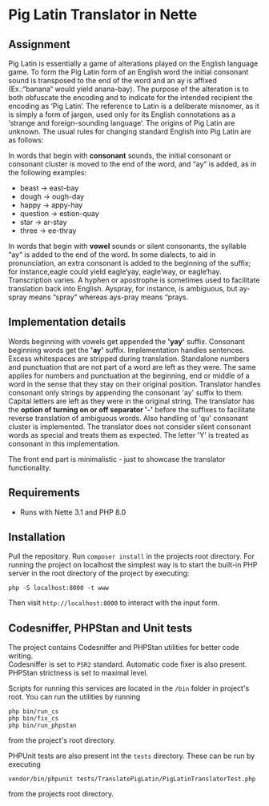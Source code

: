Pig Latin Translator in Nette
=================
Assignment
------------
Pig Latin is essentially a game of alterations played on the English language game. To form
the Pig Latin form of an English word the initial consonant sound is transposed to the end of
the word and an ay is affixed (Ex.:“banana“ would yield anana-bay). The purpose of the alteration
is to both obfuscate the encoding and to indicate for the intended recipient the encoding as ‘Pig Latin‘.
The reference to Latin is a deliberate misnomer, as it is simply a form of jargon, 
used only for its English connotations as a ‘strange and foreign-sounding language‘.
The origins of Pig Latin are unknown.
The usual rules for changing standard English into Pig Latin are as follows:

In words that begin with **consonant** sounds, the initial consonant or consonant cluster is
moved to the end of the word, and “ay“ is added, as in the following examples:

- beast → east-bay
- dough → ough-day
- happy → appy-hay
- question → estion-quay
- star → ar-stay
- three → ee-thray

In words that begin with **vowel** sounds or silent consonants, the syllable “ay“ is added to the
end of the word. In some dialects, to aid in pronunciation, an extra consonant is added to the
beginning of the suffix; for instance,eagle could yield eagle‘yay, eagle‘way, or eagle‘hay.
Transcription varies. A hyphen or apostrophe is sometimes used to facilitate translation back
into English. Ayspray, for instance, is ambiguous, but ay-spray means “spray“ whereas ays-pray
means “prays.

Implementation details
------------
Words beginning with vowels get appended the **'yay'** suffix. Consonant beginning words get the **'ay'** suffix.
Implementation handles sentences. Excess whitespaces are stripped during translation. Standalone numbers
and punctuation that are not part of a word are left as they were. The same applies for numbers and punctuation
at the beginning, end or middle of a word in the sense that they stay on their original position. Translator
handles consonant only strings by appending the consonant 'ay' suffix to them. Capital letters are left as they
were in the original string. The translator has the **option of turning on or off separator '-'** before the suffixes
to facilitate reverse translation of ambiguous words. Also handling of 'qu' consonant cluster is implemented.
The translator does not consider silent consonant words as special and treats them as expected. The letter 'Y' is
treated as consonant in this implementation.

The front end part is minimalistic - just to showcase the translator functionality.


Requirements
------------
- Runs with Nette 3.1 and PHP 8.0


Installation
----------------
Pull the repository. Run `composer install` in the projects root directory.
For running the project on localhost the simplest way is to start the built-in PHP server in the root directory of 
the project by executing:

	php -S localhost:8000 -t www

Then visit `http://localhost:8000` to interact with the input form.

Codesniffer, PHPStan and Unit tests
----------------
The project contains Codesniffer and PHPStan utilities for better code writing. \
Codesniffer is set to `PSR2` standard. Automatic code fixer is also present. \
PHPStan strictness is set to maximal level. 

Scripts for running this services are located in the `/bin` folder in project's root. You can run the utilities by running

	php bin/run_cs
    php bin/fix_cs
    php bin/run_phpstan

from the project's root directory.

PHPUnit tests are also present int the `tests` directory. These can be run by executing
    
    vendor/bin/phpunit tests/TranslatePigLatin/PigLatinTranslatorTest.php

from the projects root directory.